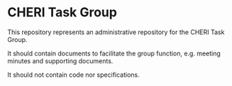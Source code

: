 
# CHERI Task Group

This repository represents an administrative repository for the CHERI Task Group.

It should contain documents to facilitate the group function, e.g. meeting minutes and supporting documents.

It should not contain code nor specifications.
